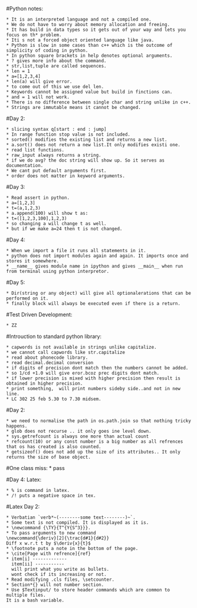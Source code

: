 #Python notes:

    
    * It is an interpreted language and not a compiled one.
    * We do not have to worry about memory allocation and freeing.
    * It has build in data types so it gets out of your way and lets you focus on th* problem.
    * Iti s not a forced object oriented language like java.
    * Python is slow in some cases than c++ which is the outcome of simplicity of coding in python.
    * In python square brackets in help denotes optional arguments.
    * ? gives more info about the command.
    * str,list,tuple are called sequences.
    * len = 1
    * a=[1,2,3,4]
    * len(a) will give error.
    * to come out of this we use del len.
    * Keywords cannot be assigned value but build in finctions can.
    * and = 1 will not work.
    * There is no difference between single char and string unlike in c++.
    * Strings are immutable means it cannot be changed.
    
    
#Day 2:
    
    * slicing syntax q[start : end : jump]
    * In range function stop value is not included.
    * sorted() modifies the existing list and returns a new list.
    * a.sort() does not return a new list.It only modifies existi one.
    * read list functions.
    * raw_input always returns a string.
    * if we do avg? the doc string will show up. So it serves as documentation.
    * We cant put default arguments first.
    * order does not matter in keyword arguments.
    
    

#Day 3:
    
    * Read assert in python.
    * a=[1,2,3]
    * t=(a,1,2,3)
    * a.append(100) will show t as:
    * t=([1,2,3,100],1,2,3)
    * so changing a will change t as well.
    * but if we make a=24 then t is not changed.
    
    

#Day 4:
    
    * When we import a file it runs all statements in it.
    * python does not import modules again and again. It imports once and stores it somewhere.
    * __name__ gives module name in ipython and gives __main__ when run from terminal using python interpretor.
    
    

#Day 5:
    
    * Dir(string or any object) will give all optionalerations that can be performed on it.
    * finally block will always be executed even if there is a return.
    
    

#Test Driven Development:
    
    * ZZ
    

#Introuction to standard python library:
    
    * capwords is not available in strings unlike capitalize.
    * we cannot call capwords like str.capitalize
    * read about phonecode library.
    * read decimal.decimal conversion
    * if digits of precision dont match then the numbers cannot be added.
    * so 1/cd +1.0 will give eror.bcoz prec digits dont match.
    * if lower precision is mixed with higher precision then result is obtained in higher precision.
    * print something,  will print numbers sideby side..and not in new line.
    * LC 302 25 feb 5.30 to 7.30 midsem.
    

#Day 2:
    
    * we need to normalise the path in os.path.join so that nothing tricky happens.
    * glob does not recurse .. it only goes ine level down.
    * sys.getrefcount is always one more than actual count
    * refcount(10) or any const number is a big number as all refrences that os has created is also counted.
    * getsizeof() does not add up the size of its attributes.. It only returns the size of base object.
    
    

#One class miss:
    * pass    

#Day 4: Latex:
    
    * % is command in latex.
    * /! puts a negative space in tex.
    

#Latex Day 2:

    * Verbatian `verb*~(--------some text--------)~`.
	* Some text is not compiled. It is displayed as it is.
    * \newcommand {\TY}{T^{Y{S^3}}}.
    * To pass arguments to new command
	\newcommand{\deriv}[2]{\trac{d#1}{d#2}}
	Diff x w.r.t t by $\deriv{x}{t}$
    * \footnote puts a note in the bottom of the page.
    * \cite[Page with refrence]{ref}
    * item[i] -------------
      item[ii] -----------
      will print what you write as bullets.
      wont check if its increasing or not.
    * Read modifying .cls files, \setcounter.
    * Section*{} will not number section.
    * Use $Textinput/ to store header commands which are common to multiple files.
	It is a bash variable.


